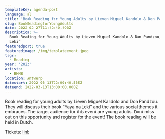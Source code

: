 ```yaml
---
templateKey: agenda-post
language: nl
title: 'Book Reading for Young Adults by Lieven Miguel Kandolo & Don Pandzou, “Yaya'
slug: BookReadingforYoungAdults
date: 2022-02-27T11:42:40.498Z
description: >-
  Book Reading for Young Adults by Lieven Miguel Kandolo & Don Pandzou, “Yaya na
  Leki”
featuredpost: true
featuredimage: /img/templateevent.jpeg
tags:
  - Reading
year: '2022'
artists:
  - BHMB
location: Antwerp
datestart: 2022-03-13T12:00:40.535Z
dateend: 2022-03-13T13:00:00.000Z
---
```

Book reading for young adults by Lieven Miguel Kandolo and Don Pandzou. They will discuss their book “Yaya na Leki” and the various social themes it embraces. The target audience for this event are young adults. Dont miss out on this opportunity and register for the event! The book reading will be held in Dutch.

Tickets: [link](https://www.eventbrite.be/e/book-reading-for-young-adults-by-lieven-miguel-kandolo-don-pandzou-yaya-tickets-275193700767?aff=ebdsoporgprofile)
